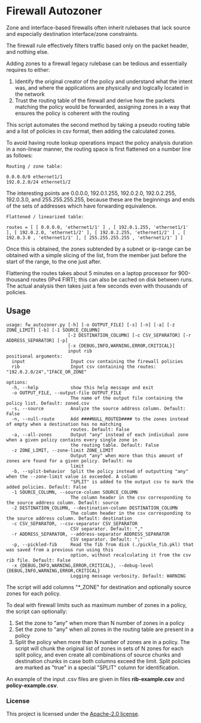 # Firewall Autozoner

Zone and interface-based firewalls often inherit rulebases that lack source and especially destination interface/zone constraints.

The firewall rule effectively filters traffic based only on the packet header, and nothing else.

Adding zones to a firewall legacy rulebase can be tedious and essentially requires to either:

1. Identify the original creator of the policy and understand what the intent was, and where the applications are physically and logically located in the network
2. Trust the routing table of the firewall and derive how the packets matching the policy would be forwarded, assigning zones in a way that ensures the policy is coherent with the routing

This script automates the second method by taking a pseudo routing table and a list of policies in csv format, then adding the calculated zones.

To avoid having route lookup operations impact the policy analysis duration in a non-linear manner, the routing space is first flattened on a number line as follows:

```
Routing / zone table:

0.0.0.0/0 ethernet1/1
192.0.2.0/24 ethernet1/2
```

The interesting points are 0.0.0.0, 192.0.1.255, 192.0.2.0, 192.0.2.255, 192.0.3.0, and 255.255.255.255, because these are the beginnings and ends of the sets of addresses which have forwarding equivalence.

```
Flattened / linearized table:

routes = [ [ 0.0.0.0, 'ethernet1/1' ] , [ 192.0.1.255, 'ethernet1/1' ], [ 192.0.2.0, 'ethernet1/2' ], [ 192.0.2.255, 'ethernet1/2' ] , [ 192.0.3.0 , 'ethernet1/1' ], [ 255.255.255.255 , 'ethernet1/1' ] ]
```

Once this is obtained, the zones subtended by a subnet or ip-range can be obtained with a simple slicing of the list, from the member just before the start of the range, to the one just after.

Flattening the routes takes about 5 minutes on a laptop processor for 900-thousand routes (IPv4 FIRT); this can also be cached on disk between runs. The actual analysis then takes just a few seconds even with thousands of policies.

## Usage

```
usage: fw_autozoner.py [-h] [-o OUTPUT_FILE] [-s] [-n] [-a] [-z ZONE_LIMIT] [-b] [-1 SOURCE_COLUMN]
                       [-2 DESTINATION_COLUMN] [-c CSV_SEPARATOR] [-r ADDRESS_SEPARATOR] [-p]
                       [-x {DEBUG,INFO,WARNING,ERROR,CRITICAL}]
                       input rib
positional arguments:
  input                 Input csv containing the firewall policies
  rib                   Input csv containing the routes: "192.0.2.0/24","IFACE_OR_ZONE"

options:
  -h, --help            show this help message and exit
  -o OUTPUT_FILE, --output-file OUTPUT_FILE
                        The name of the output file containing the policy list. Default: zoned.csv
  -s, --source          Analyze the source address column. Default: False
  -n, --null-route      Add ####NULL_ROUTED#### to the zones instead of empty when a destination has no matching
                        routes. Default: False
  -a, --all-zones       Output "any" instead of each individual zone when a given policy contains every single zone in
                        the routing table. Default: False
  -z ZONE_LIMIT, --zone-limit ZONE_LIMIT
                        Output "any" when more than this amount of zones are found for a given policy. Default: no
                        limit
  -b, --split-behavior  Split the policy instead of outputting "any" when the --zone-limit value is exceeded. A column
                        "SPLIT" is added to the output csv to mark the added policies. Default: False
  -1 SOURCE_COLUMN, --source-column SOURCE_COLUMN
                        The column header in the csv corresponding to the source address column. Default: source
  -2 DESTINATION_COLUMN, --destination-column DESTINATION_COLUMN
                        The column header in the csv corresponding to the source address column. Default: destination
  -c CSV_SEPARATOR, --csv-separator CSV_SEPARATOR
                        CSV separator. Default: ","
  -r ADDRESS_SEPARATOR, --address-separator ADDRESS_SEPARATOR
                        CSV separator. Default: ";"
  -p, --pickled-fib     Read the fib from disk (./pickle_fib.pkl) that was saved from a previous run using this
                        option, without recalculating it from the csv rib file. Default: False
  -x {DEBUG,INFO,WARNING,ERROR,CRITICAL}, --debug-level {DEBUG,INFO,WARNING,ERROR,CRITICAL}
                        Logging message verbosity. Default: WARNING

```


The script will add columns "*_ZONE" for destination and optionally source zones for each policy.

To deal with firewall limits such as maximum number of zones in a policy, the script can optionally:

1. Set the zone to "any" when more than N number of zones in a policy
2. Set the zone to "any" when all zones in the routing table are present in a policy
3. Split the policy when more than N number of zones are in a policy. The script will chunk the original list of zones in sets of N zones for each split policy, and even create all combinations of source chunks and destination chunks in case both columns exceed the limit. Split policies are marked as "true" in a special "SPLIT" column for identification.

An example of the input .csv files are given in files **rib-example.csv** and **policy-example.csv**.

### License

This project is licensed under the [Apache-2.0 license](LICENSE).
